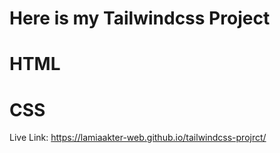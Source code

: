 # Here is my Tailwindcss Project


# HTML
# CSS
Live Link:  https://lamiaakter-web.github.io/tailwindcss-projrct/